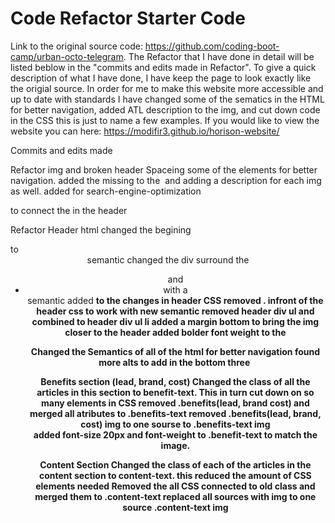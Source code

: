 # Code Refactor Starter Code
Link to the original source code: https://github.com/coding-boot-camp/urban-octo-telegram. The Refactor that I have done in detail will be listed beblow in the "commits and edits made in Refactor". To give a quick description of what I have done, I have keep the page to look exactly like the origial source. In order for me to make this website more accessible and up to date with standards I have changed some of the sematics in the HTML for better navigation, added ATL description to the img, and cut down code in the CSS this is just to name a few examples. If you would like to view the website you can here: https://modifir3.github.io/horison-website/

Commits and edits made

Refactor img and broken header
    Spaceing some of the elements for better navigation.
    added the missing <alt> to the <img> and adding a description for each img as well.
    added <id> for search-engine-optimization <div> to connect the <a> in the header

Refactor Header
    html
        changed the begining <div> to <header> semantic
        changed the div surround the <ul> and <li> with a <nav> semantic
        added <strong> to the <a> 
    changes in header CSS
        removed . infront of the header css to work with new semantic
        removed header div ul and combined to header div ul li
        added a margin bottom to bring the img closer to the header
        added bolder font weight to the <nav>

Changed the Semantics of all of the html for better navigation
found more alts to add in the bottom three <img>

Benefits section
    (lead, brand, cost) 
   Changed the class of all the articles in this section to benefit-text.
    This in turn cut down on so many elements in CSS 
        removed .benefits(lead, brand cost) and merged all atributes to .benefits-text 
        removed .benefits(lead, brand, cost) img to one sourse to .benefits-text img  
    added font-size 20px and font-weight to .benefit-text to match the image.

Content Section
Changed the class of each of the articles in the content section to content-text.
    this reduced the amount of CSS elements needed
        Removed the all CSS connected to old class and merged them to .content-text
        replaced all sources with img to one source .content-text img 
